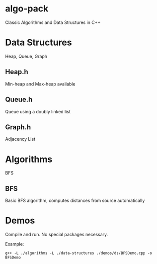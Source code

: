 # algo-pack
Classic Algorithms and Data Structures in C++

# Data Structures
Heap, Queue, Graph

## Heap.h
Min-heap and Max-heap available

## Queue.h
Queue using a doubly linked list

## Graph.h
Adjacency List

# Algorithms
BFS

## BFS
Basic BFS algorithm, computes distances from source automatically

# Demos
Compile and run. No special packages necessary.

Example:

    g++ -L ./algorithms -L ./data-structures ./demos/ds/BFSDemo.cpp -o BFSDemo


